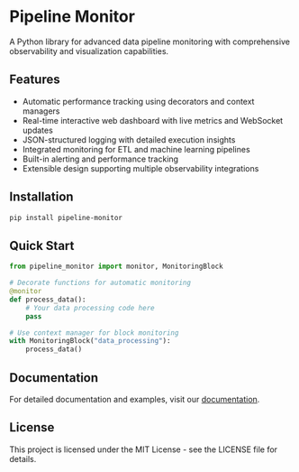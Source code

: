 # Pipeline Monitor

A Python library for advanced data pipeline monitoring with comprehensive observability and visualization capabilities.

## Features

- Automatic performance tracking using decorators and context managers
- Real-time interactive web dashboard with live metrics and WebSocket updates
- JSON-structured logging with detailed execution insights
- Integrated monitoring for ETL and machine learning pipelines
- Built-in alerting and performance tracking
- Extensible design supporting multiple observability integrations

## Installation

```bash
pip install pipeline-monitor
```

## Quick Start

```python
from pipeline_monitor import monitor, MonitoringBlock

# Decorate functions for automatic monitoring
@monitor
def process_data():
    # Your data processing code here
    pass

# Use context manager for block monitoring
with MonitoringBlock("data_processing"):
    process_data()
```

## Documentation

For detailed documentation and examples, visit our [documentation](https://github.com/replit/pipeline-monitor/docs).

## License

This project is licensed under the MIT License - see the LICENSE file for details.
